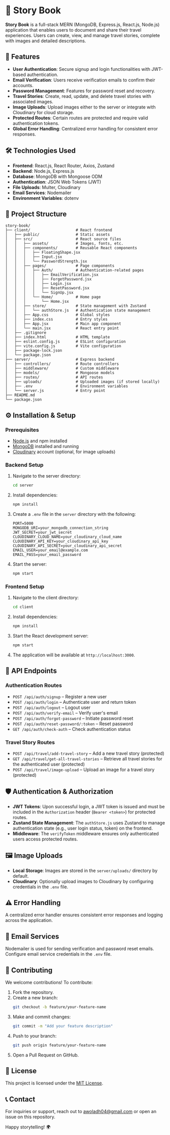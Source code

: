 # 📖 Story Book

**Story Book** is a full-stack MERN (MongoDB, Express.js, React.js, Node.js) application that enables users to document and share their travel experiences. Users can create, view, and manage travel stories, complete with images and detailed descriptions.

## 🚀 Features

- **User Authentication**: Secure signup and login functionalities with JWT-based authentication.
- **Email Verification**: Users receive verification emails to confirm their accounts.
- **Password Management**: Features for password reset and recovery.
- **Travel Stories**: Create, read, update, and delete travel stories with associated images.
- **Image Uploads**: Upload images either to the server or integrate with Cloudinary for cloud storage.
- **Protected Routes**: Certain routes are protected and require valid authentication tokens.
- **Global Error Handling**: Centralized error handling for consistent error responses.

## 🛠️ Technologies Used

- **Frontend**: React.js, React Router, Axios, Zustand
- **Backend**: Node.js, Express.js
- **Database**: MongoDB with Mongoose ODM
- **Authentication**: JSON Web Tokens (JWT)
- **File Uploads**: Multer, Cloudinary
- **Email Services**: Nodemailer
- **Environment Variables**: dotenv

## 📂 Project Structure

```
story-book/
├── client/                    # React frontend
│   ├── public/                # Static assets
│   ├── src/                   # React source files
│   │   ├── assets/            # Images, fonts, etc.
│   │   ├── components/        # Reusable React components
│   │   │   ├── FloatingShape.jsx
│   │   │   ├── Input.jsx
│   │   │   └── PasswordStrength.jsx
│   │   ├── pages/             # Page components
│   │   │   ├── Auth/          # Authentication-related pages
│   │   │   │   ├── EmailVerification.jsx
│   │   │   │   ├── ForgetPassword.jsx
│   │   │   │   ├── Login.jsx
│   │   │   │   ├── ResetPassword.jsx
│   │   │   │   └── SignUp.jsx
│   │   │   └── Home/          # Home page
│   │   │       └── Home.jsx
│   │   ├── store/             # State management with Zustand
│   │   │   └── authStore.js   # Authentication state management
│   │   ├── App.css            # Global styles
│   │   ├── index.css          # Entry styles
│   │   ├── App.jsx            # Main app component
│   │   └── main.jsx           # React entry point
│   ├── .gitignore
│   ├── index.html             # HTML template
│   ├── eslint.config.js       # ESLint configuration
│   ├── vite.config.js         # Vite configuration
│   ├── package-lock.json
│   └── package.json
├── server/                    # Express backend
│   ├── controllers/           # Route controllers
│   ├── middleware/            # Custom middleware
│   ├── models/                # Mongoose models
│   ├── routes/                # API routes
│   ├── uploads/               # Uploaded images (if stored locally)
│   ├── .env                   # Environment variables
│   └── server.js              # Entry point
├── README.md
└── package.json
```

## ⚙️ Installation & Setup

### Prerequisites

- [Node.js](https://nodejs.org/) and npm installed
- [MongoDB](https://www.mongodb.com/) installed and running
- [Cloudinary](https://cloudinary.com/) account (optional, for image uploads)

### Backend Setup

1. Navigate to the server directory:
   ```bash
   cd server
   ```
2. Install dependencies:
   ```bash
   npm install
   ```
3. Create a `.env` file in the `server` directory with the following:
   ```
   PORT=5000
   MONGODB_URI=your_mongodb_connection_string
   JWT_SECRET=your_jwt_secret
   CLOUDINARY_CLOUD_NAME=your_cloudinary_cloud_name
   CLOUDINARY_API_KEY=your_cloudinary_api_key
   CLOUDINARY_API_SECRET=your_cloudinary_api_secret
   EMAIL_USER=your_email@example.com
   EMAIL_PASS=your_email_password
   ```
4. Start the server:
   ```bash
   npm start
   ```

### Frontend Setup

1. Navigate to the client directory:
   ```bash
   cd client
   ```
2. Install dependencies:
   ```bash
   npm install
   ```
3. Start the React development server:
   ```bash
   npm start
   ```
4. The application will be available at `http://localhost:3000`.

## 🧪 API Endpoints

### Authentication Routes
- `POST /api/auth/signup` – Register a new user
- `POST /api/auth/login` – Authenticate user and return token
- `POST /api/auth/logout` – Logout user
- `POST /api/auth/verify-email` – Verify user's email
- `POST /api/auth/forgot-password` – Initiate password reset
- `POST /api/auth/reset-password/:token` – Reset password
- `GET /api/auth/check-auth` – Check authentication status

### Travel Story Routes
- `POST /api/travel/add-travel-story` – Add a new travel story (protected)
- `GET /api/travel/get-all-travel-stories` – Retrieve all travel stories for the authenticated user (protected)
- `POST /api/travel/image-upload` – Upload an image for a travel story (protected)

## 🛡️ Authentication & Authorization

- **JWT Tokens**: Upon successful login, a JWT token is issued and must be included in the `Authorization` header (`Bearer <token>`) for protected routes.
- **Zustand State Management**: The `authStore.js` uses Zustand to manage authentication state (e.g., user login status, token) on the frontend.
- **Middleware**: The `verifyToken` middleware ensures only authenticated users access protected routes.

## 🖼️ Image Uploads

- **Local Storage**: Images are stored in the `server/uploads/` directory by default.
- **Cloudinary**: Optionally upload images to Cloudinary by configuring credentials in the `.env` file.

## ⚠️ Error Handling

A centralized error handler ensures consistent error responses and logging across the application.

## 📧 Email Services

Nodemailer is used for sending verification and password reset emails. Configure email service credentials in the `.env` file.

## 🤝 Contributing

We welcome contributions! To contribute:
1. Fork the repository.
2. Create a new branch:
   ```bash
   git checkout -b feature/your-feature-name
   ```
3. Make and commit changes:
   ```bash
   git commit -m "Add your feature description"
   ```
4. Push to your branch:
   ```bash
   git push origin feature/your-feature-name
   ```
5. Open a Pull Request on GitHub.

## 📄 License

This project is licensed under the [MIT License](LICENSE).

## 📞 Contact

For inquiries or support, reach out to [awoladh04@gmail.com](mailto:awoladh04@gmail.com) or open an issue on this repository.

Happy storytelling! 🌍